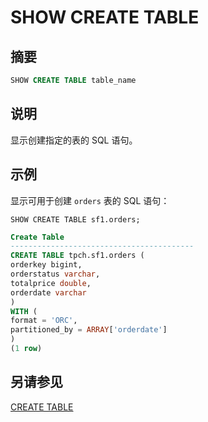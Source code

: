 
# SHOW CREATE TABLE

## 摘要

``` sql
SHOW CREATE TABLE table_name
```

## 说明

显示创建指定的表的 SQL 语句。

## 示例

显示可用于创建 `orders` 表的 SQL 语句：

    SHOW CREATE TABLE sf1.orders;

``` sql
Create Table
-----------------------------------------
CREATE TABLE tpch.sf1.orders (
orderkey bigint,
orderstatus varchar,
totalprice double,
orderdate varchar
)
WITH (
format = 'ORC',
partitioned_by = ARRAY['orderdate']
)
(1 row)
```

## 另请参见

[CREATE TABLE](./create-table.html)